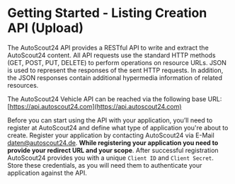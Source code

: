 # Getting Started - Listing Creation API (Upload)

The AutoScout24 API provides a RESTful API to write and extract the AutoScout24 content. All API requests use the standard HTTP methods (GET, POST, PUT, DELETE) to perform operations on resource URLs. JSON is used to represent the responses of the sent HTTP requests. In addition, the JSON responses contain additional hypermedia information of related resources.

The AutoScout24 Vehicle API can be reached via the following base URL: [https://api.autoscout24.com](https://api.autoscout24.com)

Before you can start using the API with your application, you’ll need to register at AutoScout24 and define what type of application you're about to create. Register your application by contacting AutoScout24 via E-Mail <a href="mailto:daten@autoscout24.de?Subject=RESTful%20API%20Access%20Information%20Request" target="_top">daten@autoscout24.de</a>. **While registering your application you need to provide your redirect URL and your scope**. After successful registration AutoScout24 provides you with a unique `Client ID` and `Client Secret`. Store these credentials, as you will need them to authenticate your application against the API.
